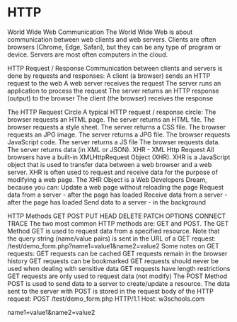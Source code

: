# HTTP
World Wide Web Communication
The World Wide Web is about communication between web clients and web servers.
Clients are often browsers (Chrome, Edge, Safari), but they can be any type of program or device.
Servers are most often computers in the cloud.
<!-- TODO: imagen de secuenciacion -->

HTTP Request / Response
Communication between clients and servers is done by requests and responses:
A client (a browser) sends an HTTP request to the web
A web server receives the request
The server runs an application to process the request
The server returns an HTTP response (output) to the browser
The client (the browser) receives the response

The HTTP Request Circle
A typical HTTP request / response circle:
The browser requests an HTML page. The server returns an HTML file.
The browser requests a style sheet. The server returns a CSS file.
The browser requests an JPG image. The server returns a JPG file.
The browser requests JavaScript code. The server returns a JS file
The browser requests data. The server returns data (in XML or JSON).
XHR - XML Http Request
All browsers have a built-in XMLHttpRequest Object (XHR).
XHR is a JavaScript object that is used to transfer data between a web browser and a web server.
XHR is often used to request and receive data for the purpose of modifying a web page.
The XHR Object is a Web Developers Dream, because you can:
Update a web page without reloading the page
Request data from a server - after the page has loaded
Receive data from a server - after the page has loaded
Send data to a server - in the background

<!-- Imagen de secuenciacion -->



HTTP Methods
GET
POST
PUT
HEAD
DELETE
PATCH
OPTIONS
CONNECT
TRACE
The two most common HTTP methods are: GET and POST.
The GET Method
GET is used to request data from a specified resource.
Note that the query string (name/value pairs) is sent in the URL of a GET request:
/test/demo_form.php?name1=value1&name2=value2
Some notes on GET requests:
GET requests can be cached
GET requests remain in the browser history
GET requests can be bookmarked
GET requests should never be used when dealing with sensitive data
GET requests have length restrictions
GET requests are only used to request data (not modify)
The POST Method
POST is used to send data to a server to create/update a resource.
The data sent to the server with POST is stored in the request body of the HTTP request:
POST /test/demo_form.php HTTP/1.1
Host: w3schools.com

name1=value1&name2=value2

